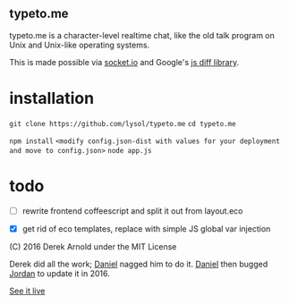 typeto.me
---------

typeto.me is a character-level realtime chat, like the old talk program on Unix
and Unix-like operating systems.

This is made possible via [socket.io](http://socket.io) and Google's [js diff library](http://code.google.com/p/google-diff-match-patch/).

# installation

`git clone https://github.com/lysol/typeto.me`
`cd typeto.me`

`npm install`
`<modify config.json-dist with values for your deployment and move to config.json>`
`node app.js`


# todo
- [ ] rewrite frontend coffeescript and split it out from layout.eco

- [x] get rid of eco templates, replace with simple JS global var injection

(C) 2016 Derek Arnold under the MIT License

Derek did all the work; [Daniel](http://3e.org/dmd/) nagged him to do it. [Daniel](http://3e.org/dmd/) then bugged [Jordan](http://jordanbyrd.com) to update it in 2016.

[See it live](http://typeto.me/)

